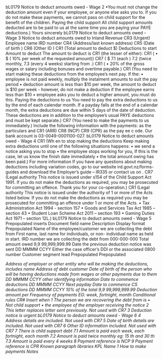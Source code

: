 bL0179 Notice to deduct amounts owed - Wage 2 •You must not change the deduction amount even if your employee, or anyone else asks you to. If you do not make these payments, we cannot pass on child support for the benefit of the children. Paying the child support All child support amounts deducted are to be paid to us at the same time you are paying your PAYE deductions.) Yours sincerely <SIGNATURE> <JOB TITLE> bL0179 Notice to deduct amounts owed - Wage 3 Notice to deduct amounts owed to Inland Revenue CR3 (Urgent) Employee name <DEBT CUSTOMER> IRD number <DEBT IRD NUMBER> CR4 (Address/last known address) <DEBT CUST ADDRESS> CR5 (Date of birth <DATE OF BIRTH>) CR6 (Other ID <OTHER ID INFO>) CR1 (Total amount to deduct $<DEBT AMOUNT>) Deductions to start <START DATE> Amount to deduct The amount to deduct is CR1 (the lesser of either): CR1 ( • $<INSTALMENT AMOUNT> ( 10% per week of the requested amount)) CR7 ( $<CS AMOUNT> 7.1 (each <FREQUENCY>) 7.2 (twice monthly, 7.3 (every 4 weeks) starting from <CS START DATE>.) CR1 ( • 20% of the gross wages or salary including bonuses and overtime payable.) CR1 (You need to start making these deductions from the employee’s next pay. If the: • employee is not paid weekly, multiply the instalment amounts to suit the pay period • deduction amount is less than $10 per week, the amount to deduct is $10 per week - however, do not make a deduction if the employee earns less than $10 • employee asks you to deduct a higher amount, you must do this. Paying the deductions to us You need to pay the extra deductions to us by the end of each calendar month. If a payday falls at the end of a calendar month, the extra deductions are due within 5 days of the date of deduction. These deductions are in addition to the employee’s usual PAYE deductions and must be kept separate.) CR7 (You need to make the payments to us immediately.) Include the following information with the payments: <DEBT IRD NUMBER> as the particulars and CR1 (ARR) CR8 (NCP) CR9 (CPR) as the pay ee c ode. Our bank account is 03-0049-0001100-027. bL0179 Notice to deduct amounts owed - Wage 4 <INSERT KPL1> CR1 (Wh en to stop making the deductions Keep making extra deductions until one of the following situations happens: • we send a notice asking you to stop • the employee stops working for you, If this is the case, let us know the finish date immediately • the total amount owing has been paid.) For more information If you have any questions about making deductions including variation codes, go to our website ird.govt.nz/forms-guides and download the Employer’s guide – IR335 or contact us on <PHONE NUMBER>. CR7 (Legal authority This notice is issued under s154 of the Child Support Act 1991. If you do not make the deductions as required, you may be prosecuted for committing an offence. Thank you for your co-operation.) CR1 (Legal authority This notice is issued under the authority of 1 or more of the Acts listed below. If you do not make the deductions as required you may be prosecuted for committing an offence under 1 or more of the Acts. • Tax Administration Act 1994 - section 157 • Goods and Services Tax Act 1985 – section 43 • Student Loan Scheme Act 2011 – section 193 • Gaming Duties Act 1971 – section 12L.) bL0179 Notice to deduct amounts owed - Wage 5 Prepopulated inserts Document field name Description Display format <SALUTATION> Prepopulated <DEBT CUSTOMER> Name of the employee/customer we are collecting the debt from First name, last name for individuals, or non- individual name as held in start. <DEBT IRD NUMBER> IRD number we are collecting the debt from 000-000-000 <DEBT AMOUNT> Total amount owed 9,9 99,999,999.99 <DATE> Date the previous deduction notice was sent DD MMMM CCYY <PHONE NUMBER> Either the case officer’s DDI or the associated 0800 number <SIGNATURE> Customer segment lead Prepopulated <JOB TITLE> Prepopulated <ADDRESS> Address of employer or other entity who will be making the deductions, includes name <DEBT CUST ADDRESS> Address of debt customer <DATE OF BIRTH> Date of birth of the person who will be having deductions made from wages or other payments due to them DD MMMM CCYY <OTHER ID INFO> other identifying information <START DATE> Date to commence deductions DD MMMM CCYY Next payday <CS START DATE> Date to commence CS deductions DD MMMM CCYY <INSTALMENT AMOUNT> 10% of the total <DEBT AMOUNT> 9,9 99,999,999.99 <CS AMOUNT> Deduction amount per <FREQUENCY> <FREQUENCY> Frequency of payments EG: week, fortnight, month Conditional rules CR# Insert when 1 The person we are recovering the debt from is • Not child support • the employee of the employer receiving the notice 2 This letter replaces letter sent previously. Not used with CR7 3 Deduction notice is urgent bL0179 Notice to deduct amounts owed - Wage 6 4 Address details are included. Not used with CR7 5 Date of birth details are included. Not used with CR7 6 Other ID information included. Not used with CR7 7 There is child support debt 7.1 Amount is paid each week, each fortnight, each month 7.2 Amount is paid twice monthly eg: 15 th and 30 th 7.3 Amount is paid every 4 weeks 8 Payment reference is NCP 9 Payment reference is CPR Known paragraph libraries KPL Name 1 How to make payments Notes